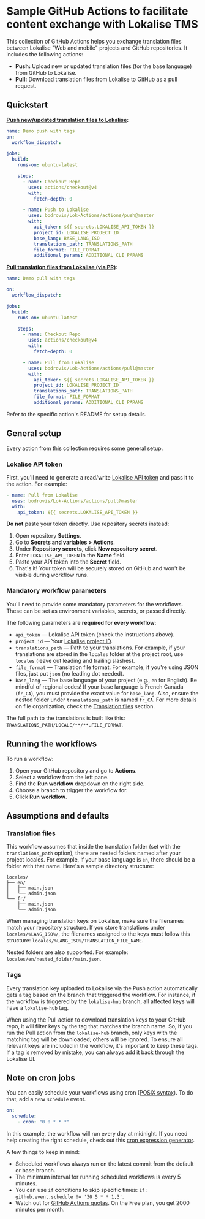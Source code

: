 # Sample GitHub Actions to facilitate content exchange with Lokalise TMS

This collection of GitHub Actions helps you exchange translation files between Lokalise "Web and mobile" projects and GitHub repositories. It includes the following actions:

- **Push:** Upload new or updated translation files (for the base language) from GitHub to Lokalise.
- **Pull:** Download translation files from Lokalise to GitHub as a pull request.

## Quickstart

**[Push new/updated translation files to Lokalise](./actions/push/README.md):**

```yaml
name: Demo push with tags
on:
  workflow_dispatch:

jobs:
  build:
    runs-on: ubuntu-latest

    steps:
      - name: Checkout Repo
        uses: actions/checkout@v4
        with:
          fetch-depth: 0

      - name: Push to Lokalise
        uses: bodrovis/Lok-Actions/actions/push@master
        with:
          api_token: ${{ secrets.LOKALISE_API_TOKEN }}
          project_id: LOKALISE_PROJECT_ID
          base_lang: BASE_LANG_ISO
          translations_path: TRANSLATIONS_PATH
          file_format: FILE_FORMAT
          additional_params: ADDITIONAL_CLI_PARAMS
```

**[Pull translation files from Lokalise (via PR)](./actions/pull/README.md):**

```yaml
name: Demo pull with tags

on:
  workflow_dispatch:

jobs:
  build:
    runs-on: ubuntu-latest

    steps:
      - name: Checkout Repo
        uses: actions/checkout@v4
        with:
          fetch-depth: 0

      - name: Pull from Lokalise
        uses: bodrovis/Lok-Actions/actions/pull@master
        with:
          api_token: ${{ secrets.LOKALISE_API_TOKEN }}
          project_id: LOKALISE_PROJECT_ID
          translations_path: TRANSLATIONS_PATH
          file_format: FILE_FORMAT
          additional_params: ADDITIONAL_CLI_PARAMS
```

Refer to the specific action's README for setup details.

## General setup

Every action from this collection requires some general setup.

### Lokalise API token

First, you'll need to generate a read/write [Lokalise API token](https://docs.lokalise.com/en/articles/1929556-api-and-sdk-tokens#h_9ea8e7ff3c) and pass it to the action. For example:

```yaml
- name: Pull from Lokalise
  uses: bodrovis/Lok-Actions/actions/pull@master
  with:
    api_token: ${{ secrets.LOKALISE_API_TOKEN }}
```

**Do not** paste your token directly. Use repository secrets instead:

1. Open repository **Settings**.
2. Go to **Secrets and variables > Actions**.
3. Under **Repository secrets**, click **New repository secret**.
4. Enter `LOKALISE_API_TOKEN` in the **Name** field.
5. Paste your API token into the **Secret** field.
6. That's it! Your token will be securely stored on GitHub and won't be visible during workflow runs.

### Mandatory workflow parameters

You'll need to provide some mandatory parameters for the workflows. These can be set as environment variables, secrets, or passed directly.

The following parameters are **required for every workflow**:

- `api_token` — Lokalise API token (check the instructions above).
- `project_id` — Your [Lokalise project ID](https://docs.lokalise.com/en/articles/2136085-project-settings#general).
- `translations_path` — Path to your translations. For example, if your translations are stored in the `locales` folder at the project root, use `locales` (leave out leading and trailing slashes).
- `file_format` — Translation file format. For example, if you're using JSON files, just put `json` (no leading dot needed).
- `base_lang` — The base language of your project (e.g., `en` for English). Be mindful of regional codes! If your base language is French Canada (`fr_CA`), you must provide the exact value for `base_lang`. Also, ensure the nested folder under `translations_path` is named `fr_CA`. For more details on file organization, check the [Translation files](../../README.md#translation-files) section.

The full path to the translations is built like this: `TRANSLATIONS_PATH/LOCALE/**/**.FILE_FORMAT`.

## Running the workflows

To run a workflow:

1. Open your GitHub repository and go to **Actions**.
2. Select a workflow from the left pane.
3. Find the **Run workflow** dropdown on the right side.
4. Choose a branch to trigger the workflow for.
5. Click **Run workflow**.

## Assumptions and defaults

### Translation files

This workflow assumes that inside the translation folder (set with the `translations_path` option), there are nested folders named after your project locales. For example, if your base language is `en`, there should be a folder with that name. Here's a sample directory structure:

```
locales/
├── en/
│   ├── main.json
│   └── admin.json
└── fr/
    ├── main.json
    └── admin.json
```

When managing translation keys on Lokalise, make sure the filenames match your repository structure. If you store translations under `locales/%LANG_ISO%/`, the filenames assigned to the keys must follow this structure: `locales/%LANG_ISO%/TRANSLATION_FILE_NAME`.

Nested folders are also supported. For example: `locales/en/nested_folder/main.json`.

### Tags

Every translation key uploaded to Lokalise via the Push action automatically gets a tag based on the branch that triggered the workflow. For instance, if the workflow is triggered by the `lokalise-hub` branch, all affected keys will have a `lokalise-hub` tag.

When using the Pull action to download translation keys to your GitHub repo, it will filter keys by the tag that matches the branch name. So, if you run the Pull action from the `lokalise-hub` branch, only keys with the matching tag will be downloaded; others will be ignored. To ensure all relevant keys are included in the workflow, it's important to keep these tags. If a tag is removed by mistake, you can always add it back through the Lokalise UI.

## Note on cron jobs

You can easily schedule your workflows using cron ([POSIX syntax](https://pubs.opengroup.org/onlinepubs/9699919799/utilities/crontab.html#tag_20_25_07)). To do that, add a new `schedule` event.

```yaml
on:
  schedule:
    - cron: "0 0 * * *"
```

In this example, the workflow will run every day at midnight. If you need help creating the right schedule, check out this [cron expression generator](https://crontab.guru/).

A few things to keep in mind:

- Scheduled workflows always run on the latest commit from the default or base branch.
- The minimum interval for running scheduled workflows is every 5 minutes.
- You can use `if` conditions to skip specific times: `if: github.event.schedule != '30 5 * * 1,3'`.
- Watch out for [GitHub Actions quotas](https://docs.github.com/en/billing/managing-billing-for-github-actions/about-billing-for-github-actions). On the Free plan, you get 2000 minutes per month.
